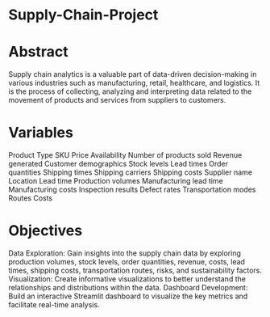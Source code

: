 # Supply-Chain-Project

# Abstract
Supply chain analytics is a valuable part of data-driven decision-making in various industries such as manufacturing, retail, healthcare, and logistics. It is the process of collecting, analyzing and interpreting data related to the movement of products and services from suppliers to customers.
# Variables
Product Type
SKU
Price
Availability
Number of products sold
Revenue generated
Customer demographics
Stock levels
Lead times
Order quantities
Shipping times
Shipping carriers
Shipping costs
Supplier name
Location
Lead time
Production volumes
Manufacturing lead time
Manufacturing costs
Inspection results
Defect rates
Transportation modes
Routes
Costs

# Objectives
Data Exploration: Gain insights into the supply chain data by exploring production volumes, stock levels, order quantities, revenue, costs, lead times, shipping costs, transportation routes, risks, and sustainability factors.
Visualization: Create informative visualizations to better understand the relationships and distributions within the data.
Dashboard Development: Build an interactive Streamlit dashboard to visualize the key metrics and facilitate real-time analysis.

